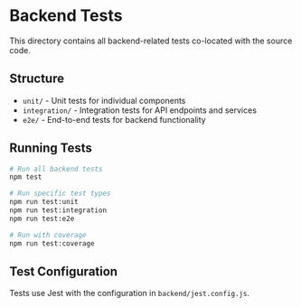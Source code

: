 # Backend Tests

This directory contains all backend-related tests co-located with the source code.

## Structure

- `unit/` - Unit tests for individual components
- `integration/` - Integration tests for API endpoints and services
- `e2e/` - End-to-end tests for backend functionality

## Running Tests

```bash
# Run all backend tests
npm test

# Run specific test types
npm run test:unit
npm run test:integration
npm run test:e2e

# Run with coverage
npm run test:coverage
```

## Test Configuration

Tests use Jest with the configuration in `backend/jest.config.js`. 